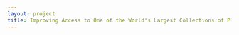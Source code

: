 ```yaml
--- 
layout: project 
title: Improving Access to One of the World's Largest Collections of Plant Rust Fungi
---
```



